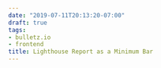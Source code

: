 ```yaml
---
date: "2019-07-11T20:13:20-07:00"
draft: true
tags:
- bulletz.io
- frontend
title: Lighthouse Report as a Minimum Bar
---
```

